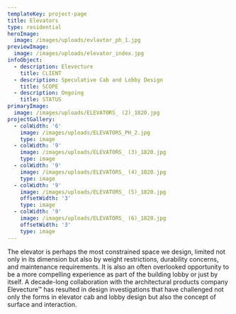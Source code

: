 ```yaml
---
templateKey: project-page
title: Elevators
type: residential
heroImage:
  image: /images/uploads/evlavtor_ph_1.jpg
previewImage:
  image: /images/uploads/elevator_index.jpg
infoObject:
  - description: Elevecture
    title: CLIENT
  - description: Speculative Cab and Lobby Design
    title: SCOPE
  - description: Ongoing
    title: STATUS
primaryImage:
  image: /images/uploads/ELEVATORS_ (2)_1820.jpg
projectGallery:
  - colWidth: '6'
    image: /images/uploads/ELEVATORS_PH_2.jpg
    type: image
  - colWidth: '9'
    image: /images/uploads/ELEVATORS_ (3)_1820.jpg
    type: image
  - colWidth: '9'
    image: /images/uploads/ELEVATORS_ (4)_1820.jpg
    type: image
  - colWidth: '9'
    image: /images/uploads/ELEVATORS_ (5)_1820.jpg
    offsetWidth: '3'
    type: image
  - colWidth: '9'
    image: /images/uploads/ELEVATORS_ (6)_1820.jpg
    offsetWidth: '3'
    type: image
---
```

The elevator is perhaps the most constrained space we design, limited not only in its dimension but also by weight restrictions, durability concerns, and maintenance requirements. It is also an often overlooked opportunity to be a more compelling experience as part of the building lobby or just by itself. A decade-long collaboration with the architectural products company Elevecture™ has resulted in design investigations that have challenged not only the forms in elevator cab and lobby design but also the concept of surface and interaction.
